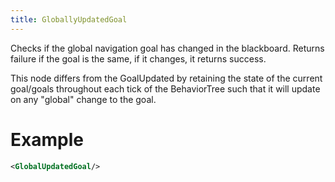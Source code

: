 ```yaml
---
title: GloballyUpdatedGoal
---
```


Checks if the global navigation goal has changed in the blackboard. Returns failure if the goal is the same, if it changes, it returns success.

This node differs from the GoalUpdated by retaining the state of the current goal/goals throughout each tick of the BehaviorTree such that it will update on any \"global\" change to the goal.

# Example

``` xml
<GlobalUpdatedGoal/>
```
